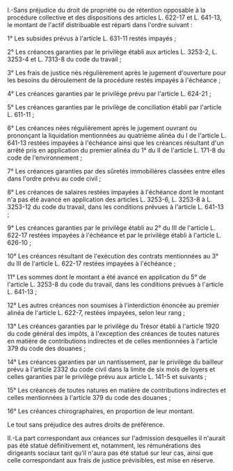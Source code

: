 I.-Sans préjudice du droit de propriété ou de rétention opposable à la procédure collective et des dispositions des articles L. 622-17 et L. 641-13, le montant de l'actif distribuable est réparti dans l'ordre suivant :


1° Les subsides prévus à l'article L. 631-11 restés impayés ;


2° Les créances garanties par le privilège établi aux articles L. 3253-2, L. 3253-4 et L. 7313-8 du code du travail ;


3° Les frais de justice nés régulièrement après le jugement d'ouverture pour les besoins du déroulement de la procédure restés impayés à l'échéance ;


4° Les créances garanties par le privilège prévu par l'article L. 624-21 ;


5° Les créances garanties par le privilège de conciliation établi par l'article L. 611-11 ;


6° Les créances nées régulièrement après le jugement ouvrant ou prononçant la liquidation mentionnées au quatrième alinéa du I de l'article L. 641-13 restées impayées à l'échéance ainsi que les créances résultant d'un arrêté pris en application du premier alinéa du 1° du II de l'article L. 171-8 du code de l'environnement ;


7° Les créances garanties par des sûretés immobilières classées entre elles dans l'ordre prévu au code civil ;


8° Les créances de salaires restées impayées à l'échéance dont le montant n'a pas été avancé en application des articles L. 3253-6, L. 3253-8 à L. 3253-12 du code du travail, dans les conditions prévues à l'article L. 641-13 ;


9° Les créances garanties par le privilège établi au 2° du III de l'article L. 622-17 restées impayées à l'échéance et par le privilège établi à l'article L. 626-10 ;


10° Les créances résultant de l'exécution des contrats mentionnées au 3° du III de l'article L. 622-17 restées impayées à l'échéance ;


11° Les sommes dont le montant a été avancé en application du 5° de l'article L. 3253-8 du code du travail, dans les conditions prévues à l'article L. 641-13 ;


12° Les autres créances non soumises à l'interdiction énoncée au premier alinéa de l'article L. 622-7, restées impayées, selon leur rang ;


13° Les créances garanties par le privilège du Trésor établi à l'article 1920 du code général des impôts, à l'exception des créances de toutes natures en matière de contributions indirectes et de celles mentionnées à l'article 379 du code des douanes ;


14° Les créances garanties par un nantissement, par le privilège du bailleur prévu à l'article 2332 du code civil dans la limite de six mois de loyers et celles garanties par le privilège prévu aux article L. 141-5 et suivants ;


15° Les créances de toutes natures en matière de contributions indirectes et celles mentionnées à l'article 379 du code des douanes ;


16° Les créances chirographaires, en proportion de leur montant.


Le tout sans préjudice des autres droits de préférence.


II.-La part correspondant aux créances sur l'admission desquelles il n'aurait pas été statué définitivement et, notamment, les rémunérations des dirigeants sociaux tant qu'il n'aura pas été statué sur leur cas, ainsi que celle correspondant aux frais de justice prévisibles, est mise en réserve.

